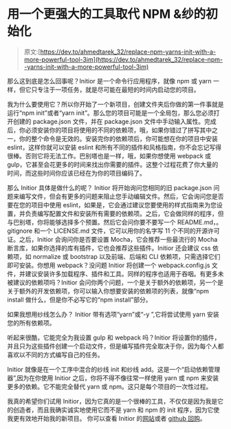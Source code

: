# 用一个更强大的工具取代 NPM &纱的初始化

> 原文:[https://dev.to/ahmedtarek_32/replace-npm-yarns-init-with-a-more-powerful-tool-3im](https://dev.to/ahmedtarek_32/replace-npm--yarns-init-with-a-more-powerful-tool-3im)

那么这到底是怎么回事呢？Initior 是一个命令行应用程序，就像 npm 或 yarn 一样，但它只专注于一项任务，就是尽可能在最短的时间内启动您的项目。

我为什么要使用它？所以你开始了一个新项目，创建文件夹后你做的第一件事就是运行“npm init”或者“yarn init”。那么您的项目可能是一个全局包，那么您必须打开创建的 package.json 文件，并在 package.json 文件中手动输入属性。完成后，你必须安装你的项目将使用的不同的依赖项，哦，如果你错过了拼写其中之一，你的整个命令是无效的。安装完你的依赖项后，你可能想在你的项目中安装 eslint，这样你就可以安装 eslint 和所有不同的插件和风格指南，你不会忘记写得很棒。否则它将无法工作。巴别塔也是一样，哦，如果你想使用 webpack 或 gulp，它甚至会花更多的时间来找出你需要的插件。这整个过程花费了你大量的时间，而这些时间你应该已经在为你的项目编码了。

那么 Initior 具体是做什么的呢？ Initior 将开始询问您相同的旧 package.json 问题来编写文件，但会有更多的问题来阻止您手动编辑文件。然后，它会询问您是否要在您的项目中使用 eslint，如果是，它会通过建议您要使用的样式指南来为您设置，并负责编写配置文件和安装所有需要的依赖项。之后，它会做同样的程序，但与巴别塔，你将能够选择多个预置。然后它会问你要不要写一个 README.md，。gitignore 和一个 LICENSE.md 文件，它可以用你的名字写 11 个不同的开源许可证。之后，Initior 会询问你是否要设置 Mocha，它会推荐一些最流行的 Mocha 断言库，如果你选择的库有插件，它也会推荐这些插件。Initior 还会建议 css 依赖项，如 normalize 或 bootstrap 以及前端、后端和 CLI 依赖项，只需选择它们即可安装。你想用 webpack？没问题 Initior 将创建一个 webpack.config.js 文件，并建议安装许多加载程序、插件和工具。同样的程序也适用于吞咽。有更多未被建议的依赖项吗？Initior 会问你两个问题，一个是关于额外的依赖项，另一个是关于额外的开发依赖项，你可以输入你想要安装的依赖项的列表，就像“npm install 做什么，但是你不必写它的“npm install”部分。

如果我想用纱线怎么办？ Initior 带有选项“yarn”或“-y ”,它将尝试使用 yarn 安装您的所有依赖项。

听起来很酷，它能完全为我设置 gulp 和 webpack 吗？Initior 将设置你的插件，并且只为这些插件创建一个启动文件，但是编写插件完全取决于你，因为每个人都喜欢以不同的方式编写自己的任务。

Initior 就像是在一个工序中混合的纱线 init 和纱线 add。这是一个“启动依赖管理器”,因为在你使用 Initior 之后，你将不得不像往常一样使用 yarn 或 npm 来安装更多的依赖。它不能完全替代 yarn 或 npm。这只是每个项目的一次性过程。

我真的希望你们试用 Initior，因为它真的是一个很棒的工具，不仅仅是因为我是它的创造者，而且我确实诚实地使用它而不是 yarn 和 npm 的 init 程序，因为它使我更有效地开始我的新项目。
你可以查看 Initior 的[网站](http://initior.ga)或者 [github 回购](https://github.com/ahmedtarek2134/Initior)。
